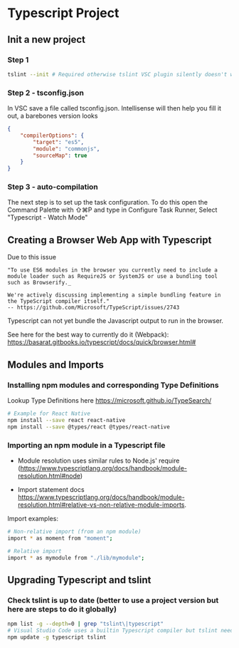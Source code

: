 # Typescript Project
## Init a new project
### Step 1
```bash
tslint --init # Required otherwise tslint VSC plugin silently doesn't work for the project
```

### Step 2 - tsconfig.json
In VSC save a file called tsconfig.json. Intellisense will then help you fill it out, a barebones version looks
```json
{
    "compilerOptions": {
        "target": "es5",
        "module": "commonjs",
        "sourceMap": true
    }
}
```

### Step 3 - auto-compilation
The next step is to set up the task configuration. 
To do this open the Command Palette with ⇧⌘P and type in Configure Task Runner,
Select "Typescript - Watch Mode"

## Creating a Browser Web App with Typescript
Due to this issue

```
"To use ES6 modules in the browser you currently need to include a module loader such as RequireJS or SystemJS or use a bundling tool such as Browserify._

We're actively discussing implementing a simple bundling feature in the TypeScript compiler itself."
-- https://github.com/Microsoft/TypeScript/issues/2743
```
Typescript can not yet bundle the Javascript output to run in the browser.

See here for the best way to currently do it (Webpack):
https://basarat.gitbooks.io/typescript/docs/quick/browser.html#

## Modules and Imports
### Installing npm modules and corresponding Type Definitions
Lookup Type Definitions here https://microsoft.github.io/TypeSearch/

```bash
# Example for React Native
npm install --save react react-native
npm install --save @types/react @types/react-native
```

### Importing an npm module in a Typescript file
- Module resolution uses similar rules to Node.js' require (https://www.typescriptlang.org/docs/handbook/module-resolution.html#node)

- Import statement docs https://www.typescriptlang.org/docs/handbook/module-resolution.html#relative-vs-non-relative-module-imports.

Import examples:
```bash
# Non-relative import (from an npm module)
import * as moment from "moment";

# Relative import
import * as mymodule from "./lib/mymodule";
```

## Upgrading Typescript and tslint
### Check tslint is up to date (better to use a project version but here are steps to do it globally)
```bash
npm list -g --depth=0 | grep "tslint\|typescript"
# Visual Studio Code uses a builtin Typescript compiler but tslint needs a commandline version
npm update -g typescript tslint 
```
